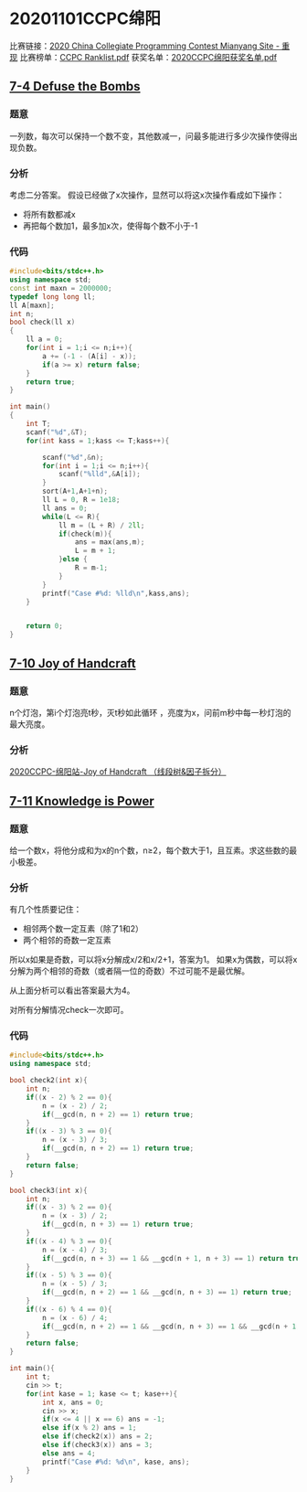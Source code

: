 # 20201101CCPC绵阳
比赛链接：[2020 China Collegiate Programming Contest Mianyang Site - 重现](https://pintia.cn/problem-sets/1322796904464203776)
比赛榜单：[CCPC Ranklist.pdf](_v_attachments/20201102232831032_24389/CCPC%20Ranklist.pdf)
获奖名单：[2020CCPC绵阳获奖名单.pdf](_v_attachments/20201102232831032_24389/2020CCPC绵阳获奖名单.pdf)


## [7-4 Defuse the Bombs](https://pintia.cn/problem-sets/1322796904464203776/problems/1322798545527595011)

### 题意
一列数，每次可以保持一个数不变，其他数减一，问最多能进行多少次操作使得出现负数。

### 分析
考虑二分答案。
假设已经做了x次操作，显然可以将这x次操作看成如下操作：

* 将所有数都减x
* 再把每个数加1，最多加x次，使得每个数不小于-1


### 代码

```cpp
#include<bits/stdc++.h>
using namespace std;
const int maxn = 2000000;
typedef long long ll;
ll A[maxn];
int n;
bool check(ll x)
{
    ll a = 0;
    for(int i = 1;i <= n;i++){
        a += (-1 - (A[i] - x));
        if(a >= x) return false;
    }
    return true;
}

int main()
{
    int T;
    scanf("%d",&T);
    for(int kass = 1;kass <= T;kass++){

        scanf("%d",&n);
        for(int i = 1;i <= n;i++){
            scanf("%lld",&A[i]);
        }
        sort(A+1,A+1+n);
        ll L = 0, R = 1e18;
        ll ans = 0;
        while(L <= R){
            ll m = (L + R) / 2ll;
            if(check(m)){
                ans = max(ans,m);
                L = m + 1;
            }else {
                R = m-1;
            }
        }
        printf("Case #%d: %lld\n",kass,ans);
    }


    return 0;
}

```

## [7-10 Joy of Handcraft](https://pintia.cn/problem-sets/1322796904464203776/problems/1322798545527595017)
### 题意
n个灯泡，第i个灯泡亮t秒，灭t秒如此循环 ，亮度为x，问前m秒中每一秒灯泡的最大亮度。

### 分析
[2020CCPC-绵阳站-Joy of Handcraft （线段树&因子拆分）](https://blog.csdn.net/weixin_43851525/article/details/109436883)


## [7-11 Knowledge is Power](https://pintia.cn/problem-sets/1322796904464203776/problems/1322798545527595018)
### 题意
给一个数x，将他分成和为x的n个数，n≥2，每个数大于1，且互素。求这些数的最小极差。

### 分析
有几个性质要记住：

* 相邻两个数一定互素（除了1和2）
* 两个相邻的奇数一定互素

所以x如果是奇数，可以将x分解成x/2和x/2+1，答案为1。
如果x为偶数，可以将x分解为两个相邻的奇数（或者隔一位的奇数）不过可能不是最优解。

从上面分析可以看出答案最大为4。

对所有分解情况check一次即可。

### 代码

```cpp
#include<bits/stdc++.h>
using namespace std;

bool check2(int x){
    int n;
    if((x - 2) % 2 == 0){
        n = (x - 2) / 2;
        if(__gcd(n, n + 2) == 1) return true; 
    }
    if((x - 3) % 3 == 0){
        n = (x - 3) / 3;
        if(__gcd(n, n + 2) == 1) return true;
    } 
    return false;
}

bool check3(int x){
    int n;
    if((x - 3) % 2 == 0){
        n = (x - 3) / 2;
        if(__gcd(n, n + 3) == 1) return true;
    }
    if((x - 4) % 3 == 0){
        n = (x - 4) / 3;
        if(__gcd(n, n + 3) == 1 && __gcd(n + 1, n + 3) == 1) return true;
    }
    if((x - 5) % 3 == 0){
        n = (x - 5) / 3;
        if(__gcd(n, n + 2) == 1 && __gcd(n, n + 3) == 1) return true;
    }
    if((x - 6) % 4 == 0){
        n = (x - 6) / 4;
        if(__gcd(n, n + 2) == 1 && __gcd(n, n + 3) == 1 && __gcd(n + 1, n + 3) == 1) return true;
    }
    return false;
}

int main(){
    int t;
    cin >> t;
    for(int kase = 1; kase <= t; kase++){
        int x, ans = 0;
        cin >> x;
        if(x <= 4 || x == 6) ans = -1;
        else if(x % 2) ans = 1;
        else if(check2(x)) ans = 2;
        else if(check3(x)) ans = 3;
        else ans = 4;
        printf("Case #%d: %d\n", kase, ans); 
    } 
}
```


